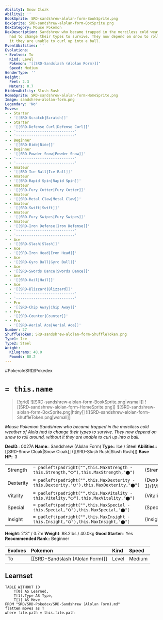 ```yaml
---
Ability1: Snow Cloak
Ability2: ''
BookSprite: SRD-sandshrew-alolan-form-BookSprite.png
BoxSprite: SRD-sandshrew-alolan-form-BoxSprite.png
DexCategory: Mouse Pokemon
DexDescription: Sandshrew who became trapped in the merciless cold weather of Alola
  had to change their types to survive. They now depend on snow to roll around, without
  it they are unable to curl up into a ball.
EventAbilities: ''
Evolutions:
- Evolves: To
  Kind: Level
  Pokemon: '[[SRD-Sandslash (Alolan Form)]]'
  Speed: Medium
GenderType: ''
Height:
  Feet: 2.3
  Meters: 0.7
HiddenAbility: Slush Rush
HomeSprite: SRD-sandshrew-alolan-form-HomeSprite.png
Image: sandshrew-alolan-form.png
Legendary: 'No'
Moves:
- - Starter
  - '[[SRD-Scratch|Scratch]]'
- - Starter
  - '[[SRD-Defense Curl|Defense Curl]]'
- - '---------------------------'
  - '---------------------------'
- - Beginner
  - '[[SRD-Bide|Bide]]'
- - Beginner
  - '[[SRD-Powder Snow|Powder Snow]]'
- - '---------------------------'
  - '---------------------------'
- - Amateur
  - '[[SRD-Ice Ball|Ice Ball]]'
- - Amateur
  - '[[SRD-Rapid Spin|Rapid Spin]]'
- - Amateur
  - '[[SRD-Fury Cutter|Fury Cutter]]'
- - Amateur
  - '[[SRD-Metal Claw|Metal Claw]]'
- - Amateur
  - '[[SRD-Swift|Swift]]'
- - Amateur
  - '[[SRD-Fury Swipes|Fury Swipes]]'
- - Amateur
  - '[[SRD-Iron Defense|Iron Defense]]'
- - '---------------------------'
  - '---------------------------'
- - Ace
  - '[[SRD-Slash|Slash]]'
- - Ace
  - '[[SRD-Iron Head|Iron Head]]'
- - Ace
  - '[[SRD-Gyro Ball|Gyro Ball]]'
- - Ace
  - '[[SRD-Swords Dance|Swords Dance]]'
- - Ace
  - '[[SRD-Hail|Hail]]'
- - Ace
  - '[[SRD-Blizzard|Blizzard]]'
- - '---------------------------'
  - '---------------------------'
- - Pro
  - '[[SRD-Chip Away|Chip Away]]'
- - Pro
  - '[[SRD-Counter|Counter]]'
- - Pro
  - '[[SRD-Aerial Ace|Aerial Ace]]'
Number: 27
ShuffleToken: SRD-sandshrew-alolan-form-ShuffleToken.png
Type1: Ice
Type2: Steel
Weight:
  Kilograms: 40.0
  Pounds: 88.2
---
```


#PokeroleSRD/Pokedex

# `= this.name`

> [!grid]
> ![[SRD-sandshrew-alolan-form-BookSprite.png|wsmall]]
> ![[SRD-sandshrew-alolan-form-HomeSprite.png]]
> ![[SRD-sandshrew-alolan-form-BoxSprite.png|htiny]]
> ![[SRD-sandshrew-alolan-form-ShuffleToken.png|wsmall]]


*Mouse Pokemon*
*Sandshrew who became trapped in the merciless cold weather of Alola had to change their types to survive. They now depend on snow to roll around, without it they are unable to curl up into a ball.*

**DexID**:: 0027A
**Name**:: Sandshrew (Alolan Form)
**Type**:: Ice / Steel
**Abilities**:: [[SRD-Snow Cloak|Snow Cloak]] ([[SRD-Slush Rush|Slush Rush]])
**Base HP**:: 3

|           |                                                                                        |                                          |
| --------- | -------------------------------------------------------------------------------------- | ---------------------------------------- |
| Strength  | `= padleft(padright("",this.MaxStrength - this.Strength,"⭘"),this.MaxStrength,"⬤")`    | (Strength::2)/(MaxStrength::5)   |
| Dexterity | `= padleft(padright("",this.MaxDexterity - this.Dexterity,"⭘"),this.MaxDexterity,"⬤")` | (Dexterity:: 1)/(MaxDexterity::3) |
| Vitality  | `= padleft(padright("",this.MaxVitality - this.Vitality,"⭘"),this.MaxVitality,"⬤")`    | (Vitality::2)/(MaxVitality::5)   |
| Special   | `= padleft(padright("",this.MaxSpecial - this.Special,"⭘"),this.MaxSpecial,"⬤")`       | (Special::1)/(MaxSpecial::2)     |
| Insight   | `= padleft(padright("",this.MaxInsight - this.Insight,"⭘"),this.MaxInsight,"⬤")`       | (Insight::1)/(MaxInsight::3)     |

**Height**: 2'3" / 0.7m
**Weight**: 88.2lbs / 40.0kg
**Good Starter**:: Yes
**Recommended Rank**:: Beginner

| Evolves   | Pokemon                         | Kind   | Speed   |
|:----------|:--------------------------------|:-------|:--------|
| To        | [[SRD-Sandslash (Alolan Form)]] | Level  | Medium  |

## Learnset

```dataview
TABLE WITHOUT ID
    T[0] AS Learned,
    T[1].Type AS Type,
    T[1] AS Move
FROM "SRD/SRD-Pokedex/SRD-Sandshrew (Alolan Form).md"
flatten moves as T
where file.path = this.file.path
```
